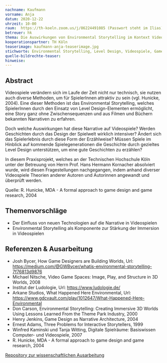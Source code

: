 ```yaml
---
nachname: Kaufmann
vorname: Anja
datum: 2020-12-22
uhrzeit: 10-00
raum:  https://th-koeln.zoom.us/j/86224491085 (Passwort steht im Ilias) Präsentation
betreuer: hk
thema: Die Auswirkungen von Environmental Storytelling im Kontext Videospiele auf die Erzählung von Geschichten
kooperationspartner: TH Köln
teaserimage: kaufmann-anja-teaserimage.jpg
stichworte: Environmental Storytelling, Level Design, Videospiele, Games, Narrative
quelle-bildrechte-teaser:
hinweise:
---
```


## Abstract
Videospiele verändern sich im Laufe der Zeit nicht nur technisch, sie nutzen auch diverse Methoden, um für SpielerInnen attraktiv zu sein (vgl. Hunicke, 2004). Eine dieser Methoden ist das Environmental Storytelling, welches SpielerInnen durch den Einsatz von Level Design-Elementen ermöglicht, eine Story ganz ohne Zwischensequenzen und aus Filmen und Büchern bekannten Narrativen zu erfahren.

Doch welche Auswirkungen hat diese Narrative auf Videospiele? Werden Geschichten durch das Design der Spielwelt wirklich intensiver? Ändert sich das Spielerlebnis durch diese Form der Erzählweise? Müssen Spiele im Hinblick auf kommende Spielegenerationen die Geschichte durch gezieltes Level Design unterstützen, um eine gute Geschichten zu erzählen?

In diesem Praxisprojekt, welches an der Technischen Hochschule Köln unter der Betreuung von Herrn Prof. Hans Hermann Kornacher absolviert wurde, wird diesen Fragestellungen nachgegangen, indem anhand diverser Videospiele Theorien anderer Autoren und Autorinnen angewandt und überprüft werden.

Quelle: R. Hunicke, MDA - A formal approach to game design and game research, 2004

## Themenvorschläge
 - Der Einfluss von neuen Technologien auf die Narrative in Videospielen
 - Environmental Storytelling als Komponente zur Stärkung der Immersion in Videospielen

## Referenzen & Ausarbeitung
 - Josh Bycer, How Game Designers are Building Worlds,  Url: https://medium.com/@GWBycer/whatis-environmental-storytelling-7f76813d9876
 - Michael Nitsche, Video Game Spaces: Image, Play, and Structure in 3D Worlds, 2008 
 - Institut der Ludologie, Url: https://www.ludologie.de/
 - Arkane Studios, What Happened Here Environmental, Url: https://www.gdcvault.com/play/1012647/What-Happened-Here-Environmental
 - Don Carson, Environmental Storytelling: Creating Immersive 3D Worlds Using Lessons Learned From the Theme Park Industry, 2000
 - Henry Jenkins, Game Design as Narrative Architecture,  2004
 - Ernest Adams, Three Problems for Interactive Storytellers,  1999
 - Winfred Kaminski und Tanja Witting, Digitale Spielräume: Basiswissen Computer- und Videospiele, 2007
 - R. Hunicke, MDA - A formal approach to game design and game research, 2004

[Repository zur wissenschaftlichen Ausarbeitung](https://github.com/AnjaKatrinKaufmann93/KaufmannAnjaKatrin_PraxisprojektWiSe2021_EnvironmentalStorytelling/blob/main/KaufmannAnja_PP_EnvironmentalStorytelling_v1_3.pdf)
